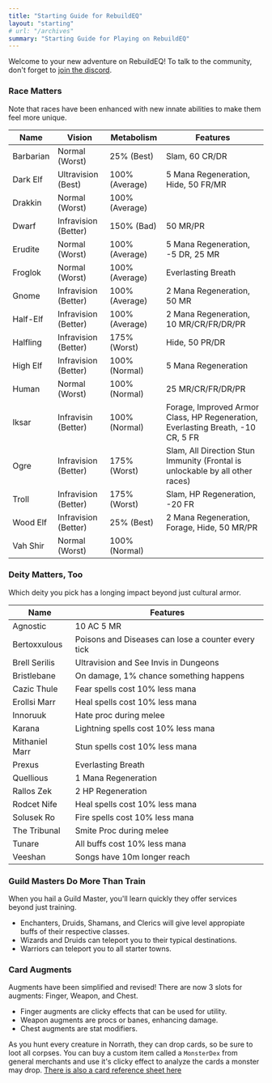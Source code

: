 ```yaml
---
title: "Starting Guide for RebuildEQ"
layout: "starting"
# url: "/archives"
summary: "Starting Guide for Playing on RebuildEQ"
---
```


Welcome to your new adventure on RebuildEQ! To talk to the community, don't forget to [join the discord](https://discord.gg/0lwW4DnAyID7E7wi).

### Race Matters

Note that races have been enhanced with new innate abilities to make them feel more unique.

Name|Vision|Metabolism|Features
--|--|--|--
Barbarian|Normal (Worst)|25% (Best)|Slam, 60 CR/DR
Dark Elf|Ultravision (Best)|100% (Average)|5 Mana Regeneration, Hide, 50 FR/MR
Drakkin|Normal (Worst)|100% (Average)|
Dwarf|Infravision (Better)|150% (Bad)|50 MR/PR
Erudite|Normal (Worst)|100% (Average)|5 Mana Regeneration, -5 DR, 25 MR
Froglok|Normal (Worst)|100% (Average)|Everlasting Breath
Gnome|Infravision (Better)|100% (Average)|2 Mana Regeneration, 50 MR
Half-Elf|Infravision (Better)|100% (Average)|2 Mana Regeneration, 10 MR/CR/FR/DR/PR
Halfling|Infravision (Better)|175% (Worst)|Hide, 50 PR/DR
High Elf|Infravision (Better)|100% (Normal)|5 Mana Regeneration
Human|Normal (Worst)|100% (Normal)|25 MR/CR/FR/DR/PR
Iksar|Infravisin (Better)|100% (Normal)|Forage, Improved Armor Class, HP Regeneration, Everlasting Breath, -10 CR, 5 FR
Ogre|Infravision (Better)|175% (Worst)|Slam, All Direction Stun Immunity (Frontal is unlockable by all other races)
Troll|Infravision (Better)|175% (Worst)|Slam, HP Regeneration, -20 FR
Wood Elf|Infravision (Better)|25% (Best)|2 Mana Regeneration, Forage, Hide, 50 MR/PR
Vah Shir|Normal (Worst)|100% (Normal)|


### Deity Matters, Too

Which deity you pick has a longing impact beyond just cultural armor.

Name|Features
--|--
Agnostic|10 AC 5 MR
Bertoxxulous|Poisons and Diseases can lose a counter every tick
Brell Serilis|Ultravision and See Invis in Dungeons
Bristlebane|On damage, 1% chance something happens
Cazic Thule|Fear spells cost 10% less mana
Erollsi Marr|Heal spells cost 10% less mana
Innoruuk|Hate proc during melee
Karana|Lightning spells cost 10% less mana
Mithaniel Marr|Stun spells cost 10% less mana
Prexus|Everlasting Breath
Quellious|1 Mana Regeneration
Rallos Zek|2 HP Regeneration
Rodcet Nife|Heal spells cost 10% less mana
Solusek Ro|Fire spells cost 10% less mana
The Tribunal|Smite Proc during melee
Tunare|All buffs cost 10% less mana
Veeshan|Songs have 10m longer reach

### Guild Masters Do More Than Train

When you hail a Guild Master, you'll learn quickly they offer services beyond just training.

- Enchanters, Druids, Shamans, and Clerics will give level appropiate buffs of their respective classes.
- Wizards and Druids can teleport you to their typical destinations.
- Warriors can teleport you to all starter towns.

### Card Augments

Augments have been simplified and revised! There are now 3 slots for augments: Finger, Weapon, and Chest. 

- Finger augments are clicky effects that can be used for utility.
- Weapon augments are procs or banes, enhancing damage.
- Chest augments are stat modifiers.

As you hunt every creature in Norrath, they can drop cards, so be sure to loot all corpses. You can buy a custom item called a `MonsterDex` from general merchants and use it's clicky effect to analyze the cards a monster may drop. [There is also a card reference sheet here](/cards)